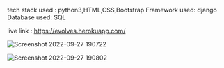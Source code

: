tech stack used : python3,HTML,CSS,Bootstrap
Framework used: django
Database used: SQL

live link : https://evolves.herokuapp.com/

![Screenshot 2022-09-27 190722](https://user-images.githubusercontent.com/96279043/192542544-8173124f-14a9-4cf1-b63c-6c86d8d3a7d8.png)

![Screenshot 2022-09-27 190802](https://user-images.githubusercontent.com/96279043/192542717-abb1c303-ab3a-416c-b873-7b104dbd66fb.png)
